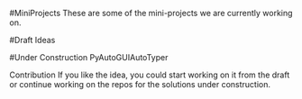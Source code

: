 #MiniProjects
These are some of the mini-projects we are currently working on.

#Draft Ideas

#Under Construction
PyAutoGUIAutoTyper

Contribution
If you like the idea, you could start working on it from the draft or continue working on the repos for the solutions under construction.
